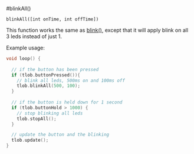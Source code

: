 #blinkAll()

`blinkAll([int onTime, int offTime])`

This function works the same as [blink()](blink), except that it will apply blink on all 3 leds instead of just 1.

Example usage:

```cpp
void loop() {
  
  // if the button has been pressed
  if (tlob.buttonPressed()){
    // blink all leds, 500ms on and 100ms off
    tlob.blinkAll(500, 100);
  }
  
  // if the button is held down for 1 second
  if (tlob.buttonHold > 1000) {
    // stop blinking all leds
    tlob.stopAll();
  }

  // update the button and the blinking
  tlob.update();
}
```